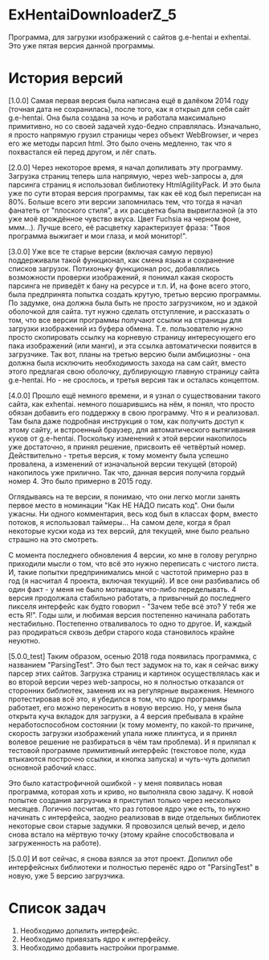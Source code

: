 # ExHentaiDownloaderZ_5
Программа, для загрузки изображений с сайтов g.e-hentai и exhentai.
Это уже пятая версия данной программы.

# История версий
[1.0.0] Самая первая версия была написана ещё в далёком 2014 году (точная дата не сохранилась), после того, как я открыл 
для себя сайт g.e-hentai. Она была создана за ночь и работала максимально примитивно, но со своей задачей 
худо-бедно справлялась. Изначально, я просто напрямую грузил страницы через объект WebBrowser, и через его же
методы парсил html. Это было очень медленно, так что я похвастался ей перед другом, и лёг спать.

[2.0.0] Через некоторое время, я начал допиливать эту программу. Загрузка страниц теперь шла напрямую, через web-запросы а,
для парсинга страниц я использовал библиотеку HtmlAgilityPack. И это была уже по сути вторая версия программы, так 
как её код был переписан на 80%. Больше всего эти версии запомнилась тем, что тогда я начал фанатеть от "плоского стиля",
а их расцветка была вырвиглазной (а это уже моё врождённое чувство вкуса. Цвет Fuchsia на черном фоне, ммм...). 
Лучше всего, её расцветку характеризует фраза: "Твоя программа выжигает и мои глаза, и мой монитор!".

[3.0.0] Уже все те старые версии (включая самую первую) поддерживали такой функционал, как смена языка и сохранение списков загрузок.
Потихоньку функционал рос, добавлялись возможности проверки изображений, я понимал какая скорость парсинга не
приведёт к бану на ресурсе и т.п. И, на фоне всего этого, была предпринята попытка создать крутую, третью версию программы.
По задумке, она должна была быть не просто загрузчиком, но и эдакой оболочкой для сайта. тут нужно сделать отступление,
и рассказать о том, что все версии программы получают ссылки на страницы для загрузки изображений из буфера обмена. 
Т.е. пользователю нужно просто скопировать ссылку на корневую страницу интересующего его пака изображений (или манги),
и эта ссылка автоматически появится в загрузчике. Так вот, планы на третью версию были амбициозны - она должна была
исключить необходимость захода на сам сайт, вместо этого предлагая свою оболочку, дублирующую главную страницу сайта 
g.e-hentai. Но - не срослось, и третья версия так и осталась концептом.

[4.0.0] Прошло ещё немного времени, и я узнал о существовании такого сайта, как exhentai. немного пошарившись на нём, я понял,
что просто обязан добавить его поддержку в свою программу. Что я и реализовал. Там была даже подробная инструкция о том,
как получить доступ к этому сайту, и встроенный браузер, для автоматического вытягивания куков от g.e-hentai. Поскольку
изменений к этой версии накопилось уже достаточно, я принял решение, присвоить её четвёртый номер. Действительно - третья
версия, к тому моменту была успешно провалена, а изменений от изначальной версии текущей (второй) накопилось уже прилично.
Так что, данная версия получила гордый номер 4. Это было примерно в 2015 году.

Оглядываясь на те версии, я понимаю, что они легко могли занять первое место в номинации "Как НЕ НАДО писать код". 
Они были ужасны. Ни одного комментария, весь код был в классах форм, вместо потоков, я использовал таймеры...
На самом деле, когда я брал некоторые куски кода из тех версий, для текущей, мне было реально страшно на это смотреть.

С момента последнего обновления 4 версии, ко мне в голову регулрно приходили мысли о том, что всё это нужно 
переписать с чистого листа. И, такие попытки предпринимались мной с частотой примерно раз в год (я насчитал 4 проекта,
включая текущий). И все они разбивались об один факт - у меня не было мотивации что-либо переделывать. 4 версия
продолжала стабильно работать, а привычный до последнего пикселя интерфейс как будто говорил - "Зачем тебе всё это? 
У тебя же есть Я!". Годы шли, и любимая версия постепенно начинала работать нестабильно. Постепенно отваливалось то
одно то другое. И, каждый раз продираться сквозь дебри старого кода становилось крайне неуютно.

[5.0.0_test] Таким образом, осенью 2018 года появилась программка, с названием "ParsingTest". Это был тест задумок на то, как я сейчас
вижу парсер этих сайтов. Загрузка страниц и картинок осуществлялась как и во второй версии через web-запросы, но я 
полностью отказался от сторонних библиотек, заменив их на регулярные выражения. Немного протестировав всё это, я 
убедился в том, что ядро программы работает, его можно переносить в новую версию. Но, у меня была открыта куча вкладок
для загрузки, а 4 версия пребывала в крайне неработоспособном состоянии (к тому моменту, по какой-то причине, скорость
загрузки изображений упала ниже плинтуса, и я принял волевое решение не разбираться в чём там проблема). И я приляпал
к тестовой программе примитивный интерфейс (текстовое поле, куда втыкаются построчно ссылки, и кнопка запуска) и чуть-чуть
допилил основной рабочий класс.

Это было катастрофичной ошибкой - у меня появилась новая программа, которая хоть и криво, но выполняла свою задачу. 
К новой попытке создания загрузчика я приступил только через несколько месяцев. Логично посчитав, что раз готовое ядро уже
есть, то нужно начинать с интерфейса, заодно реализовав в виде отдельных библиотек некоторые свои старые задумки. Я 
провозился целый вечер, и дело снова встало на мёртвую точку (этому крайне способствовала и загруженность на работе).

[5.0.0] И вот сейчас, я снова взялся за этот проект. Допилил обе интерфейсных библиотеки и полностью перенёс ядро от "ParsingTest"
в новую, уже 5 версию загрузчика.

# Список задач
1. Необходимо допилить интерфейс.
2. Необходимо привязать ядро к интерфейсу.
3. Необходимо добавить настройки программе.
